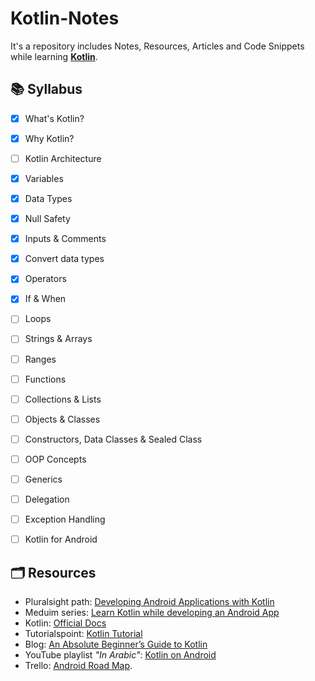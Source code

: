 # Kotlin-Notes
It's a repository includes Notes, Resources, Articles and Code Snippets while learning **[Kotlin](https://github.com/JetBrains/kotlin)**. 


## 📚 Syllabus
- [x] What's Kotlin?
- [x] Why Kotlin?
- [ ] Kotlin Architecture
- [x] Variables
- [x] Data Types
- [x] Null Safety
- [x] Inputs & Comments
- [x] Convert data types
- [x] Operators
- [x] If & When 
- [ ] Loops
- [ ] Strings & Arrays
- [ ] Ranges
- [ ] Functions
- [ ] Collections & Lists
- [ ] Objects & Classes
- [ ] Constructors, Data Classes & Sealed Class
- [ ] OOP Concepts
- [ ] Generics 
- [ ] Delegation
- [ ] Exception Handling
- [ ] Kotlin for Android


## 🗂 Resources
- Pluralsight path: [Developing Android Applications with Kotlin](https://app.pluralsight.com/paths/skills/android-development-with-kotlin-fundamentals)
- Meduim series: [Learn Kotlin while developing an Android App](https://medium.com/android-news/learn-kotlin-while-developing-an-android-app-introduction-567e21ff9664)
- Kotlin: [Official Docs](https://kotlinlang.org/docs/home.html)
- Tutorialspoint: [Kotlin Tutorial](https://www.tutorialspoint.com/kotlin/index.htm)
- Blog: [An Absolute Beginner’s Guide to Kotlin](https://blog.teamtreehouse.com/absolute-beginners-guide-kotlin)
- YouTube playlist *"In Arabic"*: [Kotlin on Android](https://www.youtube.com/playlist?list=PLF8OvnCBlEY2w-zdVPozupapiKzLzpyUZ)
- Trello: [Android Road Map](https://trello.com/b/fsc44tYh/android-developer-roadmap).
